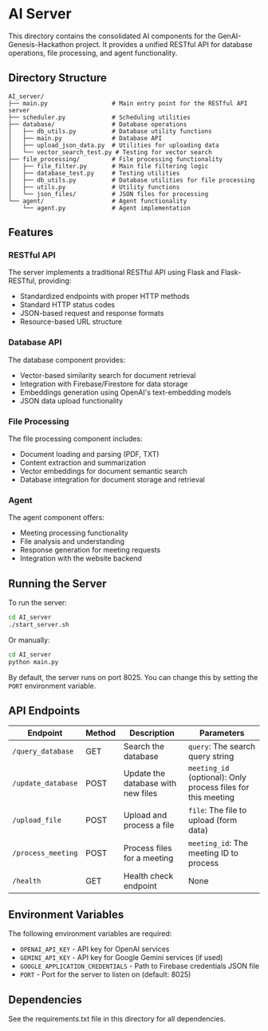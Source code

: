 # AI Server

This directory contains the consolidated AI components for the GenAI-Genesis-Hackathon project. It provides a unified RESTful API for database operations, file processing, and agent functionality.

## Directory Structure

```
AI_server/
├── main.py                  # Main entry point for the RESTful API server
├── scheduler.py             # Scheduling utilities
├── database/                # Database operations
│   ├── db_utils.py          # Database utility functions
│   ├── main.py              # Database API
│   ├── upload_json_data.py  # Utilities for uploading data
│   └── vector_search_test.py # Testing for vector search
├── file_processing/         # File processing functionality
│   ├── file_filter.py       # Main file filtering logic
│   ├── database_test.py     # Testing utilities
│   ├── db_utils.py          # Database utilities for file processing
│   ├── utils.py             # Utility functions
│   └── json_files/          # JSON files for processing
└── agent/                   # Agent functionality
    └── agent.py             # Agent implementation
```

## Features

### RESTful API

The server implements a traditional RESTful API using Flask and Flask-RESTful, providing:
- Standardized endpoints with proper HTTP methods
- Standard HTTP status codes
- JSON-based request and response formats
- Resource-based URL structure

### Database API

The database component provides:
- Vector-based similarity search for document retrieval
- Integration with Firebase/Firestore for data storage
- Embeddings generation using OpenAI's text-embedding models
- JSON data upload functionality

### File Processing

The file processing component includes:
- Document loading and parsing (PDF, TXT)
- Content extraction and summarization
- Vector embeddings for document semantic search
- Database integration for document storage and retrieval

### Agent

The agent component offers:
- Meeting processing functionality
- File analysis and understanding
- Response generation for meeting requests
- Integration with the website backend

## Running the Server

To run the server:

```bash
cd AI_server
./start_server.sh
```

Or manually:

```bash
cd AI_server
python main.py
```

By default, the server runs on port 8025. You can change this by setting the `PORT` environment variable.

## API Endpoints

| Endpoint | Method | Description | Parameters |
|----------|--------|-------------|------------|
| `/query_database` | GET | Search the database | `query`: The search query string |
| `/update_database` | POST | Update the database with new files | `meeting_id` (optional): Only process files for this meeting |
| `/upload_file` | POST | Upload and process a file | `file`: The file to upload (form data) |
| `/process_meeting` | POST | Process files for a meeting | `meeting_id`: The meeting ID to process |
| `/health` | GET | Health check endpoint | None |

## Environment Variables

The following environment variables are required:
- `OPENAI_API_KEY` - API key for OpenAI services
- `GEMINI_API_KEY` - API key for Google Gemini services (if used)
- `GOOGLE_APPLICATION_CREDENTIALS` - Path to Firebase credentials JSON file
- `PORT` - Port for the server to listen on (default: 8025)

## Dependencies

See the requirements.txt file in this directory for all dependencies. 